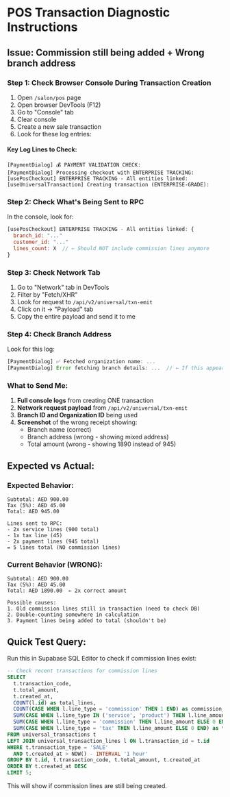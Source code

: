 # POS Transaction Diagnostic Instructions

## Issue: Commission still being added + Wrong branch address

### Step 1: Check Browser Console During Transaction Creation

1. Open `/salon/pos` page
2. Open browser DevTools (F12)
3. Go to "Console" tab
4. Clear console
5. Create a new sale transaction
6. Look for these log entries:

#### Key Log Lines to Check:

```
[PaymentDialog] 💰 PAYMENT VALIDATION CHECK:
[PaymentDialog] Processing checkout with ENTERPRISE TRACKING:
[usePosCheckout] ENTERPRISE TRACKING - All entities linked:
[useUniversalTransaction] Creating transaction (ENTERPRISE-GRADE):
```

### Step 2: Check What's Being Sent to RPC

In the console, look for:

```javascript
[usePosCheckout] ENTERPRISE TRACKING - All entities linked: {
  branch_id: "..."
  customer_id: "..."
  lines_count: X  // ← Should NOT include commission lines anymore
}
```

### Step 3: Check Network Tab

1. Go to "Network" tab in DevTools
2. Filter by "Fetch/XHR"
3. Look for request to `/api/v2/universal/txn-emit`
4. Click on it → "Payload" tab
5. Copy the entire payload and send it to me

### Step 4: Check Branch Address

Look for this log:

```javascript
[PaymentDialog] ✅ Fetched organization name: ...
[PaymentDialog] Error fetching branch details: ...  // ← If this appears, branch lookup failed
```

### What to Send Me:

1. **Full console logs** from creating ONE transaction
2. **Network request payload** from `/api/v2/universal/txn-emit`
3. **Branch ID and Organization ID** being used
4. **Screenshot** of the wrong receipt showing:
   - Branch name (correct)
   - Branch address (wrong - showing mixed address)
   - Total amount (wrong - showing 1890 instead of 945)

## Expected vs Actual:

### Expected Behavior:
```
Subtotal: AED 900.00
Tax (5%): AED 45.00
Total: AED 945.00

Lines sent to RPC:
- 2x service lines (900 total)
- 1x tax line (45)
- 2x payment lines (945 total)
= 5 lines total (NO commission lines)
```

### Current Behavior (WRONG):
```
Subtotal: AED 900.00
Tax (5%): AED 45.00
Total: AED 1890.00  ← 2x correct amount

Possible causes:
1. Old commission lines still in transaction (need to check DB)
2. Double-counting somewhere in calculation
3. Payment lines being added to total (shouldn't be)
```

## Quick Test Query:

Run this in Supabase SQL Editor to check if commission lines exist:

```sql
-- Check recent transactions for commission lines
SELECT
  t.transaction_code,
  t.total_amount,
  t.created_at,
  COUNT(l.id) as total_lines,
  COUNT(CASE WHEN l.line_type = 'commission' THEN 1 END) as commission_lines,
  SUM(CASE WHEN l.line_type IN ('service', 'product') THEN l.line_amount ELSE 0 END) as service_product_total,
  SUM(CASE WHEN l.line_type = 'commission' THEN l.line_amount ELSE 0 END) as commission_total,
  SUM(CASE WHEN l.line_type = 'tax' THEN l.line_amount ELSE 0 END) as tax_total
FROM universal_transactions t
LEFT JOIN universal_transaction_lines l ON l.transaction_id = t.id
WHERE t.transaction_type = 'SALE'
  AND t.created_at > NOW() - INTERVAL '1 hour'
GROUP BY t.id, t.transaction_code, t.total_amount, t.created_at
ORDER BY t.created_at DESC
LIMIT 5;
```

This will show if commission lines are still being created.
